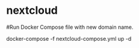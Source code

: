 # nextcloud
#Run Docker Compose file with new domain name.

docker-compose -f nextcloud-compose.yml up -d
